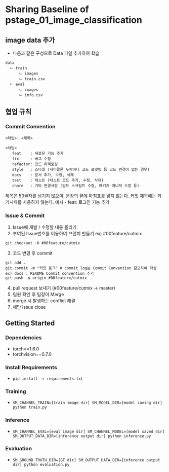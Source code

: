 # Sharing Baseline of pstage_01_image_classification

## image data 추가
- 다음과 같은 구성으로 Data 파일 추가하여 학습
```
data
  ㄴ train
      ㄴ images
      ㄴ train.csv
  ㄴ eval
      ㄴ images
      ㄴ info.csv
```

## 협업 규칙
### Commit Convention
```
<타입>: <제목>

<타입>
   feat    : 새로운 기능 추가
   fix     : 버그 수정
   refactor: 코드 리팩토링
   style   : 스타일 (세미콜론 누락이나 코드 포맷팅 등 코드 변경이 없는 경우)
   docs    : 문서 추가, 수정, 삭제
   test    : 테스트 (테스트 코드 추가, 수정, 삭제)
   chore   : 기타 변경사항 (빌드 스크립트 수정, 패키지 매니저 수정 등)
```

제목은 50글자를 넘기지 않으며, 문장의 끝에 마침표를 넣지 않는다.
커밋 제목에는 과거시제를 사용하지 않는다.
예시 - feat: 로그인 기능 추가


### Issue & Commit
1. Issue에 개발 / 수정할 내용 올리기
2. 부여된 Issue번호를 이용하여 브랜치 만들기   ex) #00feature/cutmix
```
git checkout -b #00feature/cutmix
```
3. 코드 변경 후 commit
```
git add .
git commit -m "커밋 로그" # commit log는 Commit Convention 참고하여 작성    ex) docs : README Commit convention 추가
git push -u origin #00feature/cutmix
```
4. pull request 보내기 (#00feature/cutmix -> master)
5. 팀원 확인 후 팀장이 Merge
6. merge 시 발생하는 conflict 해결
7. 해당 Issue close



## Getting Started    
### Dependencies
- torch==1.6.0
- torchvision==0.7.0                                                              

### Install Requirements
- `pip install -r requirements.txt`

### Training
- `SM_CHANNEL_TRAIN=[train image dir] SM_MODEL_DIR=[model saving dir] python train.py`

### Inference
- `SM_CHANNEL_EVAL=[eval image dir] SM_CHANNEL_MODEL=[model saved dir] SM_OUTPUT_DATA_DIR=[inference output dir] python inference.py`

### Evaluation
- `SM_GROUND_TRUTH_DIR=[GT dir] SM_OUTPUT_DATA_DIR=[inference output dir] python evaluation.py`
